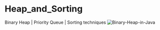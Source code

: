 # Heap_and_Sorting
Binary Heap | Priority Queue | Sorting techniques
![Binary-Heap-in-Java](https://github.com/YoussefAboelwafa/Heap_and_Sorting/assets/96186143/7c7a22a1-a601-4a42-9186-ed51dd9df147)
